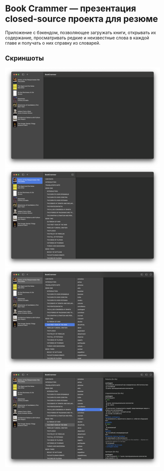 # Book Crammer — презентация closed-source проекта для резюме

Приложение с бэкендом, позволяющее загружать книги, открывать их содержание, просматривать редкие и неизвестные слова в каждой главе и получать о них справку из словарей.

## Скриншоты

![alt text](assets/BookView.png)
![alt text](assets/ToCView.png)
![alt text](assets/WordsView.png)
![alt text](assets/LookUpView.png)

